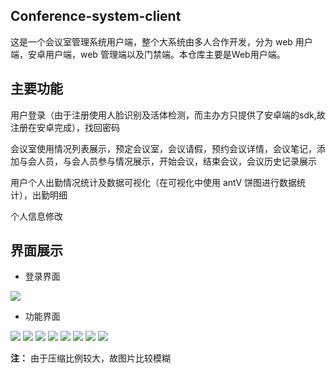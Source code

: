 ## Conference-system-client
这是一个会议室管理系统用户端，整个大系统由多人合作开发，分为 web 用户端，安卓用户端，web 管理端以及门禁端。本仓库主要是Web用户端。

## 主要功能
用户登录（由于注册使用人脸识别及活体检测，而主办方只提供了安卓端的sdk,故注册在安卓完成），找回密码

会议室使用情况列表展示，预定会议室，会议请假，预约会议详情，会议笔记，添加与会人员，与会人员参与情况展示，开始会议，结束会议，会议历史记录展示

用户个人出勤情况统计及数据可视化（在可视化中使用 antV 饼图进行数据统计），出勤明细

个人信息修改
## 界面展示
- 登录界面

![](https://github.com/zyg1999/Conference-system-client/blob/master/images/Screenshot_20190830_185235_com.android.chrome.jpg)
- 功能界面

![](https://github.com/zyg1999/Conference-system-client/blob/master/images/Screenshot_20190830_185255_com.android.chrome.jpg)
![](https://github.com/zyg1999/Conference-system-client/blob/master/images/Screenshot_20190830_185420_com.android.chrome.jpg)
![](https://github.com/zyg1999/Conference-system-client/blob/master/images/Screenshot_20190830_193557_com.android.chrome.jpg)
![](https://github.com/zyg1999/Conference-system-client/blob/master/images/Screenshot_20190830_185602_com.android.chrome.jpg)
![](https://github.com/zyg1999/Conference-system-client/blob/master/images/Screenshot_20190830_185610_com.android.chrome.jpg)
![](https://github.com/zyg1999/Conference-system-client/blob/master/images/Screenshot_20190830_185655_com.android.chrome.jpg)
![](https://github.com/zyg1999/Conference-system-client/blob/master/images/Screenshot_20190830_185709_com.android.chrome.jpg)
![](https://github.com/zyg1999/Conference-system-client/blob/master/images/Screenshot_20190830_185822_com.android.chrome.jpg)


**注：**
由于压缩比例较大，故图片比较模糊
